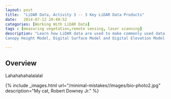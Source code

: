```yaml
---
layout: post
title:  "LiDAR Data, Activity 3 -- 3 Key LiDAR Data Products"
date:   2014-07-12 20:49:52
categories: [Working With LiDAR Data]
tags : [measuring vegetation,remote sensing, laser scanning]
description: "Learn how LiDAR data are used to make commonly used data products including the 
Canopy Height Model, Digital Surface Model and Digital Elevation Model."

---
```



## Overview ##

Lahahahahalalalal


{% include _images.html url="/minimal-mistakes//images/bio-photo2.jpg" description="My cat, Robert Downey Jr." %}
